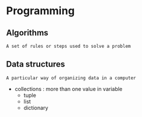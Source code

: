 # Programming

## Algorithms

    A set of rules or steps used to solve a problem

## Data structures

    A particular way of organizing data in a computer

- collections : more than one value in variable
  - tuple
  - list
  - dictionary

